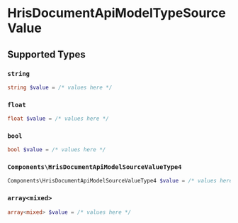 # HrisDocumentApiModelTypeSourceValue


## Supported Types

### `string`

```php
string $value = /* values here */
```

### `float`

```php
float $value = /* values here */
```

### `bool`

```php
bool $value = /* values here */
```

### `Components\HrisDocumentApiModelSourceValueType4`

```php
Components\HrisDocumentApiModelSourceValueType4 $value = /* values here */
```

### `array<mixed>`

```php
array<mixed> $value = /* values here */
```

